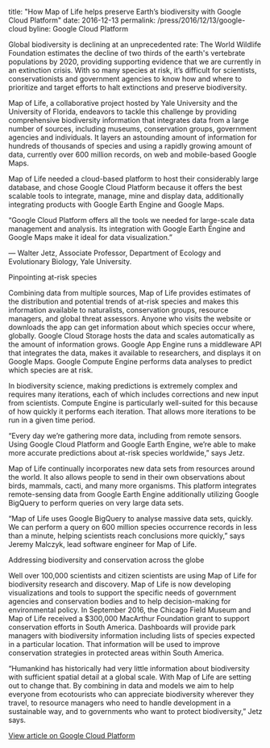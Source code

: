 title: "How Map of Life helps preserve Earth’s biodiversity with Google Cloud Platform"
date: 2016-12-13
permalink: /press/2016/12/13/google-cloud
byline: Google Cloud Platform


Global biodiversity is declining at an unprecedented rate: The World Wildlife Foundation estimates the decline of two thirds of the earth's vertebrate populations by 2020, providing supporting evidence that we are currently in an extinction crisis. With so many species at risk, it’s difficult for scientists, conservationists and government agencies to know how and where to prioritize and target efforts to halt extinctions and preserve biodiversity.

Map of Life, a collaborative project hosted by Yale University and the University of Florida, endeavors to tackle this challenge by providing comprehensive biodiversity information that integrates data from a large number of sources, including museums, conservation groups, government agencies and individuals. It layers an astounding amount of information for hundreds of thousands of species and using a rapidly growing amount of data, currently over 600 million records, on web and mobile-based Google Maps.

Map of Life needed a cloud-based platform to host their considerably large database, and chose Google Cloud Platform because it offers the best scalable tools to integrate, manage, mine and display data, additionally integrating products with Google Earth Engine and Google Maps.

“Google Cloud Platform offers all the tools we needed for large-scale data management and analysis. Its integration with Google Earth Engine and Google Maps make it ideal for data visualization.”

— Walter Jetz, Associate Professor, Department of Ecology and Evolutionary Biology, Yale University.

Pinpointing at-risk species

Combining data from multiple sources, Map of Life provides estimates of the distribution and potential trends of at-risk species and makes this information available to naturalists, conservation groups, resource managers, and global threat assessors. Anyone who visits the website or downloads the app can get information about which species occur where, globally. Google Cloud Storage hosts the data and scales automatically as the amount of information grows. Google App Engine runs a middleware API that integrates the data, makes it available to researchers, and displays it on Google Maps. Google Compute Engine performs data analyses to predict which species are at risk.

In biodiversity science, making predictions is extremely complex and requires many iterations, each of which includes corrections and new input from scientists. Compute Engine is particularly well-suited for this because of how quickly it performs each iteration. That allows more iterations to be run in a given time period.

“Every day we’re gathering more data, including from remote sensors. Using Google Cloud Platform and Google Earth Engine, we’re able to make more accurate predictions about at-risk species worldwide,” says Jetz.

Map of Life continually incorporates new data sets from resources around the world. It also allows people to send in their own observations about birds, mammals, cacti, and many more organisms. This platform integrates remote-sensing data from Google Earth Engine additionally utilizing Google BigQuery to perform queries on very large data sets.

“Map of Life uses Google BigQuery to analyse massive data sets, quickly. We can perform a query on 600 million species occurrence records in less than a minute, helping scientists reach conclusions more quickly,” says Jeremy Malczyk, lead software engineer for Map of Life.

Addressing biodiversity and conservation across the globe

Well over 100,000 scientists and citizen scientists are using Map of Life for biodiversity research and discovery. Map of Life is now developing visualizations and tools to support the specific needs of government agencies and conservation bodies and to help decision-making for environmental policy. In September 2016, the Chicago Field Museum and Map of Life received a $300,000 MacArthur Foundation grant to support conservation efforts in South America. Dashboards will provide park managers with biodiversity information including lists of species expected in a particular location. That information will be used to improve conservation strategies in protected areas within South America.

“Humankind has historically had very little information about biodiversity with sufficient spatial detail at a global scale. With Map of Life are setting out to change that. By combining in data and models we aim to help everyone from ecotourists who can appreciate biodiversity wherever they travel, to resource managers who need to handle development in a sustainable way, and to governments who want to protect biodiversity,” Jetz says.

[View article on Google Cloud Platform](https://cloud.google.com/customers/map-of-life/)
